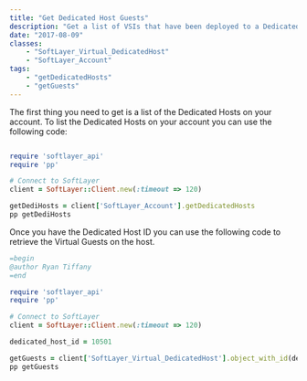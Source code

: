```yaml
---
title: "Get Dedicated Host Guests"
description: "Get a list of VSIs that have been deployed to a Dedicated Host. "
date: "2017-08-09"
classes:
    - "SoftLayer_Virtual_DedicatedHost"
    - "SoftLayer_Account"
tags:
    - "getDedicatedHosts"
    - "getGuests"	
---
```


The first thing you need to get is a list of the Dedicated Hosts on your account. To list the Dedicated Hosts on your account you can use the following code:


```ruby

require 'softlayer_api' 
require 'pp' 

# Connect to SoftLayer
client = SoftLayer::Client.new(:timeout => 120)

getDediHosts = client['SoftLayer_Account'].getDedicatedHosts
pp getDediHosts
```


Once you have the Dedicated Host ID you can use the following code to retrieve the Virtual Guests on the host.

```ruby
=begin
@author Ryan Tiffany
=end

require 'softlayer_api' 
require 'pp' 

# Connect to SoftLayer
client = SoftLayer::Client.new(:timeout => 120)

dedicated_host_id = 10501

getGuests = client['SoftLayer_Virtual_DedicatedHost'].object_with_id(dedicated_host_id).getGuests
pp getGuests
```
